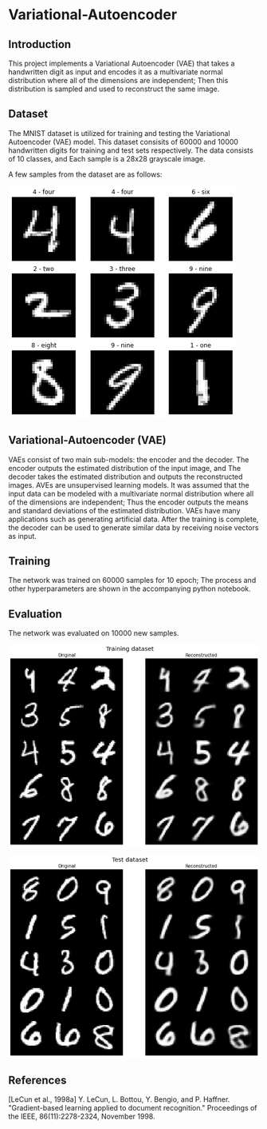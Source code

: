 # Variational-Autoencoder

## Introduction

This project implements a Variational Autoencoder (VAE) that takes a handwritten digit as input and encodes it as a multivariate normal distribution where all of the dimensions are independent; Then this distribution is sampled and used to reconstruct the same image. 

## Dataset

The MNIST dataset is utilized for training and testing the Variational Autoencoder (VAE) model. This dataset consisits of 60000 and 10000 handwritten digits for training and test sets respectively. The data consists of 10 classes, and Each sample is a 28x28 grayscale image.

A few samples from the dataset are as follows: 

![examples from the training set](/assets/images/training_samples.png)

## Variational-Autoencoder (VAE)

VAEs consist of two main sub-models: the encoder and the decoder. The encoder outputs the estimated distribution of the input image, and The decoder takes the estimated distribution and outputs the reconstructed images. AVEs are unsupervised learning models. It was assumed that the input data can be modeled with a multivariate normal distribution where all of the dimensions are independent; Thus the encoder outputs the means and standard deviations of the estimated distribution. VAEs have many applications such as generating artificial data. After the training is complete, the decoder can be used to generate similar data by receiving noise vectors as input.

## Training

The network was trained on 60000 samples for 10 epoch; The process and other hyperparameters are shown in the accompanying python notebook.  

## Evaluation

The network was evaluated on 10000 new samples.

![examples from the training set](/assets/images/eval_samples_training.png)

![examples from the test set](/assets/images/eval_samples_test.png)

## References

[LeCun et al., 1998a]
Y. LeCun, L. Bottou, Y. Bengio, and P. Haffner. "Gradient-based learning applied to document recognition." Proceedings of the IEEE, 86(11):2278-2324, November 1998.
